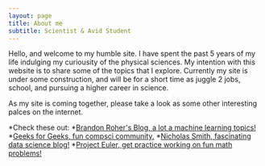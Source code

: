 ```yaml
---
layout: page
title: About me
subtitle: Scientist & Avid Student
---
```


Hello, and welcome to my humble site. I have spent the past 5 years of my life indulging my curiousity of the physical sciences. My  intention with this website is to share some of the topics that I explore. Currently my site is under some construction, and will be for a short time as juggle 2 jobs, school, and pursuing a higher career in science. 

As my site is coming together, please take a look as some other interesting palces on the internet. 

*Check these out:
*[Brandon Roher's Blog, a lot a machine learning topics!](https://brohrer.github.io/blog.html)
*[Geeks for Geeks, fun compsci community.](https://www.geeksforgeeks.org/)
*[Nicholas Smith, fascinating data science blog!](https://nicholastsmith.wordpress.com/)
*[Project Euler, get practice working on fun math problems!](https://projecteuler.net/news)
